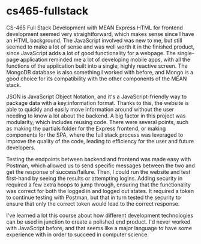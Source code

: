 # cs465-fullstack
CS-465 Full Stack Development with MEAN
Express HTML for frontend development seemed very straightforward, which makes sense since I have an HTML background. The JavaScript involved was new to me, but still seemed to make a lot of sense and was well worth it in the finished product, since JavaScript adds a lot of good functionality for a webpage. The single-page application reminded me a lot of developing mobile apps, with all the functions of the application built into a single, highly reactive screen. The MongoDB database is also something I worked with before, and Mongo is a good choice for its compatibility with the other components of the MEAN stack. 

JSON is JavaScript Object Notation, and it's a JavaScript-friendly way to package data with a key:information format. Thanks to this, the website is able to quickly and easily move information around without the user needing to know a lot about the backend. A big factor in this project was modularity, which includes reusing code. There were several points, such as making the partials folder for the Express frontend, or making components for the SPA, where the full stack process was leveraged to improve the quality of the code, leading to efficiency for the user and future developers.

Testing the endpoints between backend and frontend was made easy with Postman, which allowed us to send specific messages between the two and get the response of success/failure. Then, I could run the website and test first-hand by seeing the results or attempting logins. Adding security in required a few extra hoops to jump through, ensuring that the functionality was correct for both the logged in and logged out states. It required a token to continue testing with Postman, but that in turn tested the security to ensure that only the correct token would lead to the correct response.

I've learned a lot this course about how different development technologies can be used in junction to create a polished end product. I'd never worked with JavaScript before, and that seems like a major language to have some experience with in order to succeed in computer science. 
